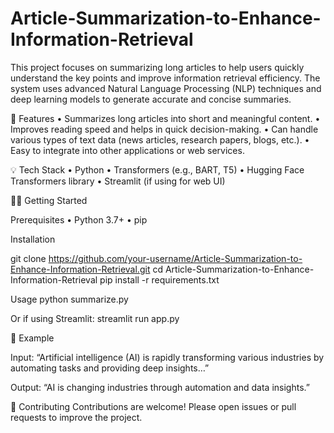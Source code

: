 # Article-Summarization-to-Enhance-Information-Retrieval

This project focuses on summarizing long articles to help users quickly understand the key points and improve information retrieval efficiency. The system uses advanced Natural Language Processing (NLP) techniques and deep learning models to generate accurate and concise summaries.

🚀 Features
	•	Summarizes long articles into short and meaningful content.
	•	Improves reading speed and helps in quick decision-making.
	•	Can handle various types of text data (news articles, research papers, blogs, etc.).
	•	Easy to integrate into other applications or web services.

💡 Tech Stack
	•	Python
	•	Transformers (e.g., BART, T5)
	•	Hugging Face Transformers library
	•	Streamlit (if using for web UI)

🏃‍♂️ Getting Started

Prerequisites
	•	Python 3.7+
	•	pip

Installation

git clone https://github.com/your-username/Article-Summarization-to-Enhance-Information-Retrieval.git
cd Article-Summarization-to-Enhance-Information-Retrieval
pip install -r requirements.txt

Usage
python summarize.py

Or if using Streamlit:
streamlit run app.py


📝 Example

Input:
“Artificial intelligence (AI) is rapidly transforming various industries by automating tasks and providing deep insights…”

Output:
“AI is changing industries through automation and data insights.”

🤝 Contributing
Contributions are welcome! Please open issues or pull requests to improve the project.
